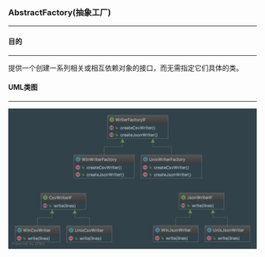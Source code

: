 ### AbstractFactory(抽象工厂)
---
#### 目的
--- 
提供一个创建一系列相关或相互依赖对象的接口，而无需指定它们具体的类。
#### UML类图
---
![avatar](uml/uml.png)
